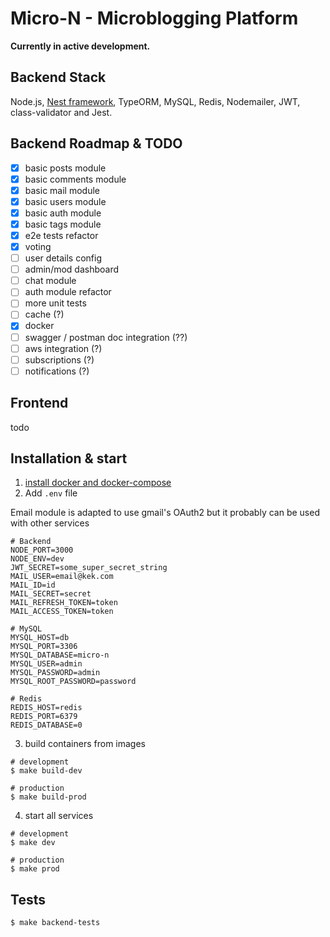 # Micro-N - Microblogging Platform

**Currently in active development.**

## Backend Stack

Node.js, [Nest framework](https://github.com/nestjs/nest), TypeORM, MySQL, Redis, Nodemailer, JWT, class-validator and Jest.

## Backend Roadmap & TODO

* [x] basic posts module
* [x] basic comments module
* [x] basic mail module
* [x] basic users module
* [x] basic auth module
* [x] basic tags module
* [x] e2e tests refactor
* [x] voting
* [ ] user details config
* [ ] admin/mod dashboard
* [ ] chat module
* [ ] auth module refactor
* [ ] more unit tests
* [ ] cache (?)
* [x] docker
* [ ] swagger / postman doc integration (??)
* [ ] aws integration (?)
* [ ] subscriptions (?)
* [ ] notifications (?)

## Frontend

todo

## Installation & start

1. [install docker and docker-compose](https://docs.docker.com/compose/install/)
2. Add `.env` file

Email module is adapted to use gmail's OAuth2 but it probably can be used with other services

```
# Backend
NODE_PORT=3000
NODE_ENV=dev
JWT_SECRET=some_super_secret_string
MAIL_USER=email@kek.com
MAIL_ID=id
MAIL_SECRET=secret
MAIL_REFRESH_TOKEN=token
MAIL_ACCESS_TOKEN=token

# MySQL
MYSQL_HOST=db
MYSQL_PORT=3306
MYSQL_DATABASE=micro-n
MYSQL_USER=admin
MYSQL_PASSWORD=admin
MYSQL_ROOT_PASSWORD=password

# Redis
REDIS_HOST=redis
REDIS_PORT=6379
REDIS_DATABASE=0
```

3. build containers from images

```
# development
$ make build-dev

# production
$ make build-prod
```

4. start all services

```
# development
$ make dev

# production
$ make prod
```

## Tests

```
$ make backend-tests
```
